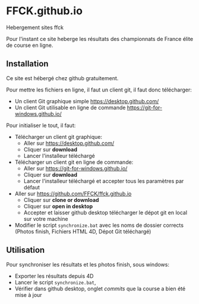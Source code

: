 # FFCK.github.io

Hebergement sites ffck

Pour l'instant ce site heberge les résultats des championnats de France élite de course en ligne.

## Installation

Ce site est hébergé chez github gratuitement.

Pour mettre les fichiers en ligne, il faut un client git, il faut donc télécharger:

  - Un client Git graphique simple https://desktop.github.com/
  - Un client Git utilisable en ligne de commande https://git-for-windows.github.io/

Pour initialiser le tout, il faut:

  - Télécharger un client git graphique:
    - Aller sur https://desktop.github.com/
    - Cliquer sur **download**
    - Lancer l'installeur téléchargé
  - Télécharger un client git en ligne de commande:
    - Aller sur https://git-for-windows.github.io/
    - Cliquer sur **download**
    - Lancer l'installeur téléchargé et accepter tous les paramètres par défaut
  - Aller sur https://github.com/FFCK/ffck.github.io
    - Cliquer sur **clone or download**
    - Cliquer sur **open in desktop**
    - Accepter et laisser github desktop télécharger le dépot git en local sur votre machine
  - Modifier le script `synchronize.bat` avec les noms de dossier corrects (Photos finish, Fichiers HTML 4D, Dépot Git téléchargé)

## Utilisation

Pour synchroniser les résultats et les photos finish, sous windows:

  - Exporter les résultats depuis 4D
  - Lancer le script `synchronize.bat`,
  - Vérifier dans github desktop, onglet *commits* que la course a bien été mise à jour
